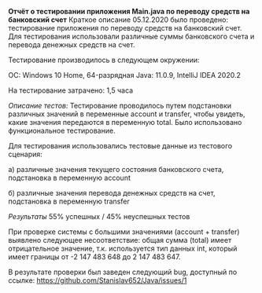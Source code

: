 **Отчёт о тестировании приложения Main.java по переводу средств на банковский счет**
Краткое описание
05.12.2020 было проведено: тестирование приложения по переводу средств на банковский счет. Для тестирования использовали различные суммы банковского счета и  перевода денежных средств на счет.

Тестирование производилось в следующем окружении:

ОС: Windows 10 Home, 
64-разрядная Java: 11.0.9,
 IntelliJ IDEA 2020.2

На тестирование затрачено: 1,5 часа

_Описание тестов:_
Тестирование проводилось путем подстановки различных значений в переменные account и transfer, чтобы увидеть, какие значения передаются в переменную total. Было использовано функциональное тестирование.

Для тестирования использовались тестовые данные из тестового сценария:

а) различные значения текущего состояния банковского счета, подстановка в переменную account

б) различные значения перевода денежных средств на счет, подстановка в переменную transfer

_Результаты_
55% успешных / 45% неуспешных тестов


При проверке системы с большими значениями (account + transfer) выявлено следующее несоответствие: общая сумма (total) имеет отрицательное значение, т.к. используется тип данных int, который имеет границы  от -2 147 483 648 до 2 147 483 647.

В результате проверки был заведен следующий bug, доступный по ссылке: https://github.com/Stanislav652/Java/issues/1